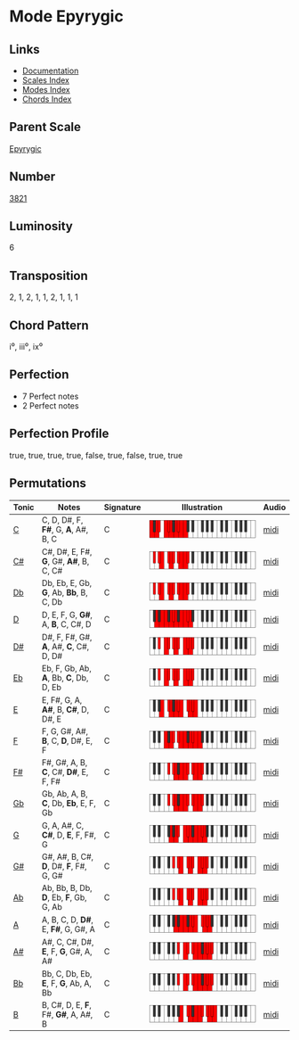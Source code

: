 # Mode Epyrygic

## Links

- [Documentation](README.md)
- [Scales Index](Scales.md)
- [Modes Index](Modes.md)
- [Chords Index](Chords.md)

## Parent Scale

[Epyrygic](ScaleEpyrygic.md)

## Number

[3821](https://ianring.com/musictheory/scales/3821)

## Luminosity

6

## Transposition

2, 1, 2, 1, 1, 2, 1, 1, 1

## Chord Pattern

i⁰, iii⁰, ix⁰

## Perfection

- 7 Perfect notes
- 2 Perfect notes

## Perfection Profile

true, true, true, true, false, true, false, true, true

## Permutations

| Tonic | Notes | Signature | Illustration | Audio |
|-------|-------|-----------|--------------|-------|
| [C](ModeCNaturalEpyrygic.md) | C, D, D#, F, **F#**, G, **A**, A#, B, C | C | ![CNaturalEpyrygic](ModeCNaturalEpyrygic.png) | [midi](https://github.com/edipermadi/music/blob/main/docs/ModeCNaturalEpyrygic.mid?raw=true) |
| [C#](ModeCSharpEpyrygic.md) | C#, D#, E, F#, **G**, G#, **A#**, B, C, C# | C | ![CSharpEpyrygic](ModeCSharpEpyrygic.png) | [midi](https://github.com/edipermadi/music/blob/main/docs/ModeCSharpEpyrygic.mid?raw=true) |
| [Db](ModeDFlatEpyrygic.md) | Db, Eb, E, Gb, **G**, Ab, **Bb**, B, C, Db | C | ![DFlatEpyrygic](ModeDFlatEpyrygic.png) | [midi](https://github.com/edipermadi/music/blob/main/docs/ModeDFlatEpyrygic.mid?raw=true) |
| [D](ModeDNaturalEpyrygic.md) | D, E, F, G, **G#**, A, **B**, C, C#, D | C | ![DNaturalEpyrygic](ModeDNaturalEpyrygic.png) | [midi](https://github.com/edipermadi/music/blob/main/docs/ModeDNaturalEpyrygic.mid?raw=true) |
| [D#](ModeDSharpEpyrygic.md) | D#, F, F#, G#, **A**, A#, **C**, C#, D, D# | C | ![DSharpEpyrygic](ModeDSharpEpyrygic.png) | [midi](https://github.com/edipermadi/music/blob/main/docs/ModeDSharpEpyrygic.mid?raw=true) |
| [Eb](ModeEFlatEpyrygic.md) | Eb, F, Gb, Ab, **A**, Bb, **C**, Db, D, Eb | C | ![EFlatEpyrygic](ModeEFlatEpyrygic.png) | [midi](https://github.com/edipermadi/music/blob/main/docs/ModeEFlatEpyrygic.mid?raw=true) |
| [E](ModeENaturalEpyrygic.md) | E, F#, G, A, **A#**, B, **C#**, D, D#, E | C | ![ENaturalEpyrygic](ModeENaturalEpyrygic.png) | [midi](https://github.com/edipermadi/music/blob/main/docs/ModeENaturalEpyrygic.mid?raw=true) |
| [F](ModeFNaturalEpyrygic.md) | F, G, G#, A#, **B**, C, **D**, D#, E, F | C | ![FNaturalEpyrygic](ModeFNaturalEpyrygic.png) | [midi](https://github.com/edipermadi/music/blob/main/docs/ModeFNaturalEpyrygic.mid?raw=true) |
| [F#](ModeFSharpEpyrygic.md) | F#, G#, A, B, **C**, C#, **D#**, E, F, F# | C | ![FSharpEpyrygic](ModeFSharpEpyrygic.png) | [midi](https://github.com/edipermadi/music/blob/main/docs/ModeFSharpEpyrygic.mid?raw=true) |
| [Gb](ModeGFlatEpyrygic.md) | Gb, Ab, A, B, **C**, Db, **Eb**, E, F, Gb | C | ![GFlatEpyrygic](ModeGFlatEpyrygic.png) | [midi](https://github.com/edipermadi/music/blob/main/docs/ModeGFlatEpyrygic.mid?raw=true) |
| [G](ModeGNaturalEpyrygic.md) | G, A, A#, C, **C#**, D, **E**, F, F#, G | C | ![GNaturalEpyrygic](ModeGNaturalEpyrygic.png) | [midi](https://github.com/edipermadi/music/blob/main/docs/ModeGNaturalEpyrygic.mid?raw=true) |
| [G#](ModeGSharpEpyrygic.md) | G#, A#, B, C#, **D**, D#, **F**, F#, G, G# | C | ![GSharpEpyrygic](ModeGSharpEpyrygic.png) | [midi](https://github.com/edipermadi/music/blob/main/docs/ModeGSharpEpyrygic.mid?raw=true) |
| [Ab](ModeAFlatEpyrygic.md) | Ab, Bb, B, Db, **D**, Eb, **F**, Gb, G, Ab | C | ![AFlatEpyrygic](ModeAFlatEpyrygic.png) | [midi](https://github.com/edipermadi/music/blob/main/docs/ModeAFlatEpyrygic.mid?raw=true) |
| [A](ModeANaturalEpyrygic.md) | A, B, C, D, **D#**, E, **F#**, G, G#, A | C | ![ANaturalEpyrygic](ModeANaturalEpyrygic.png) | [midi](https://github.com/edipermadi/music/blob/main/docs/ModeANaturalEpyrygic.mid?raw=true) |
| [A#](ModeASharpEpyrygic.md) | A#, C, C#, D#, **E**, F, **G**, G#, A, A# | C | ![ASharpEpyrygic](ModeASharpEpyrygic.png) | [midi](https://github.com/edipermadi/music/blob/main/docs/ModeASharpEpyrygic.mid?raw=true) |
| [Bb](ModeBFlatEpyrygic.md) | Bb, C, Db, Eb, **E**, F, **G**, Ab, A, Bb | C | ![BFlatEpyrygic](ModeBFlatEpyrygic.png) | [midi](https://github.com/edipermadi/music/blob/main/docs/ModeBFlatEpyrygic.mid?raw=true) |
| [B](ModeBNaturalEpyrygic.md) | B, C#, D, E, **F**, F#, **G#**, A, A#, B | C | ![BNaturalEpyrygic](ModeBNaturalEpyrygic.png) | [midi](https://github.com/edipermadi/music/blob/main/docs/ModeBNaturalEpyrygic.mid?raw=true) |
